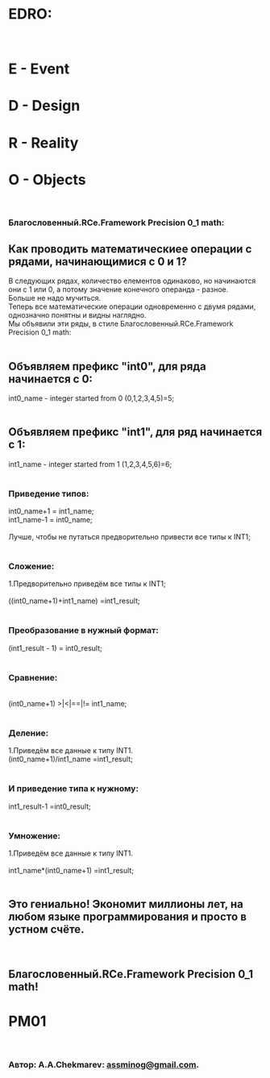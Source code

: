 # EDRO:
<br/>

# E - Event
# D - Design
# R - Reality
# O - Objects 
<br/>

### Благословенный.RCe.Framework Precision 0_1 math:
## Как проводить математическиее операции с рядами, начинающимися с 0 и 1?
 В следующих рядах, количество елементов одинаково, но начинаются они с 1 или 0, а потому значение конечного операнда - разное. <br/>
 Больше не надо мучиться. <br/>
 Теперь все математические операции одновременно с двумя рядами, однозначно понятны и видны наглядно. <br/>
 Мы объявили эти ряды, в стиле Благословенный.RCe.Framework Precision 0_1 math: <br/><br/>
 
 ## Объявляем префикс "int0", для ряда начинается с 0:
 int0_name - integer started from 0 (0,1,2,3,4,5)=5;<br/><br/>
 
## Объявляем префикс "int1", для ряд начинается с 1:
 int1_name - integer started from 1 (1,2,3,4,5,6)=6;<br/>
<br/>

### Приведение типов:
int0_name+1 = int1_name; <br/>
int1_name-1 = int0_name; <br/><br/>
Лучше, чтобы не путаться предворительно привести все типы к INT1; <br/>
<br/>

### Сложение: 
1.Предворительно приведём все типы к INT1;<br/><br/>
((int0_name+1)+int1_name)     =int1_result;<br/>
<br/>

### Преобразование в нужный формат:
(int1_result - 1)             = int0_result; <br/>
<br/>

### Сравнение: 
 <br/>
(int0_name+1)    >|<|==|!=    int1_name; <br/>
<br/>

### Деление: 
1.Приведём все данные к типу INT1.<br/>
(int0_name+1)/int1_name       =int1_result; <br/>
<br/>

### И приведение типа к нужному:
int1_result-1                 =int0_result; <br/>
<br/>

### Умножение: 
1.Приведём все данные к типу INT1.<br/><br/>
int1_name*(int0_name+1)       =int1_result; <br/>
<br/>

## Это гениально! Экономит миллионы лет, на любом языке программирования и просто в устном счёте.
<br/>

## Благословенный.RCe.Framework Precision 0_1 math!
# PM01
<br/>

###   Автор: A.A.Chekmarev: assminog@gmail.com. 
